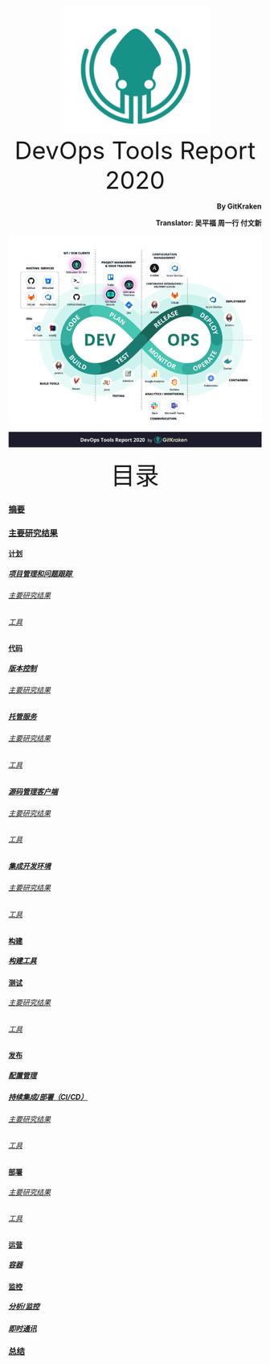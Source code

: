 <div align='center'>
  <img src=images/gitkraken_icon.png/>
</div>
<div align='center'><font size='70'>DevOps Tools Report 2020</font></div>
<p align="right"><b>By GitKraken</b></p>
<p align="right"><b>Translator: 吴平福 周一行 付文新</b></p>

![0-2](images/tools_chain.png)

![0-3](images/page_front.png)
<div align='center' ><font size='35'>目录</font></div>

### [摘要](Part1.md/#摘要)

### [主要研究结果](Part1.md/#主要研究结果)

#### [计划](Part1.md/#计划)

##### [项目管理和问题跟踪 ](Part1.md/#项目管理和问题跟踪)

###### [主要研究结果](Part1.md/#主要研究结果)

###### [ 工具](Part1.md/#工具)

#### [代码](Part1.md/#代码)

##### [版本控制](Part1.md/#版本控制)

###### [主要研究结果](Part1.md/#主要研究结果-1)

##### [托管服务](Part1.md/#托管服务)

###### [主要研究结果](Part1.md/#主要研究结果-2)

###### [工具](Part1.md/#工具-1)

##### [源码管理客户端](Part2.md/#源码管理客户端)

###### [主要研究结果](Part2.md/#主要研究结果)

###### [工具](Part2.md/#工具)

##### [集成开发环境](Part2.md/#集成开发环境)

###### [主要研究结果](Part2.md/#主要研究结果-1)

###### [工具](Part2.md/#工具-1)

#### [构建](Part2.md/#构建)

##### [构建工具](Part2.md/#构建工具)

#### [测试](Part2.md/#测试)

###### [主要研究结果](Part2.md/#主要研究结果-2)

###### [工具](Part2.md/#工具-2)

#### [发布](Part3.md/#发布)

##### [配置管理](Part3.md/#配置管理)

##### [持续集成/部署（CI/CD）](Part3.md/#持续集成/交付（CI/CD）)

###### [主要研究结果](Part3.md/#主要研究结果)

###### [工具](Part3.md/#工具)

#### [部署](Part3.md/#部署)

###### [主要研究结果](Part3.md/#主要研究结果-1)

###### [工具](Part3.md/#工具-1)

#### [运营](Part3.md/#运营)

##### [容器](Part3.md/#容器)

#### [监控](Part3.md/#监控)

##### [分析/监控](Part3.md/#分析监控)

##### [即时通讯](Part3.md/#即时通讯)

### [总结](Part3.md/#总结)

